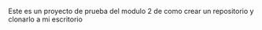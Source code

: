 Este es un proyecto de prueba del modulo 2 de como crear un repositorio y clonarlo a mi escritorio

